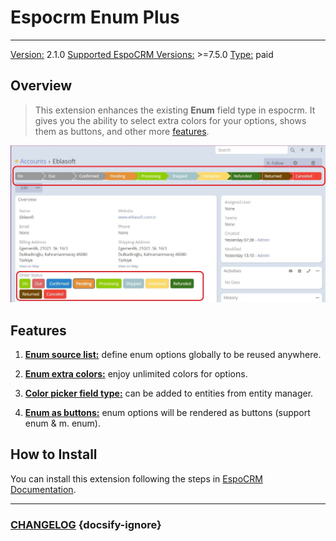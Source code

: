 # Espocrm Enum Plus

---

<ins class= "font1" > Version:</ins> 2.1.0
<ins class= "font1" > Supported EspoCRM Versions:</ins> >=7.5.0
<ins class= "font1" > Type:</ins> paid

## Overview

> This extension enhances the existing **Enum** field type in espocrm. It gives you the ability to select extra colors for your options, shows them as buttons, and other more [features](/extensions/ebla-enum-plus/README?id=features).

![Overview](../../images/extensions/ebla-enum-plus/overview.jpg)

## Features

1. **[Enum source list:](/extensions/ebla-enum-plus/espocrm-ebla-enum-plus-features.md?id=enum-source-list)** define enum options globally to be reused anywhere.

2. **[Enum extra colors:](/extensions/ebla-enum-plus/espocrm-ebla-enum-plus-features.md?id=enum-extra-colors)** enjoy unlimited colors for options.

3. **[Color picker field type:](/extensions/ebla-enum-plus/espocrm-ebla-enum-plus-features.md?id=color-picker-field-type)** can be added to entities from entity manager.

4. **[Enum as buttons:](/extensions/ebla-enum-plus/espocrm-ebla-enum-plus-features.md?id=enum-as-buttons)** enum options will be rendered as buttons (support enum & m. enum).

## How to Install

You can install this extension following the steps in [EspoCRM Documentation](https://docs.espocrm.com/administration/extensions/).

---

### <font color=gray> [CHANGELOG](extensions/ebla-enum-plus/espocrm-ebla-enum-plus-changelog.md) </font> {docsify-ignore}